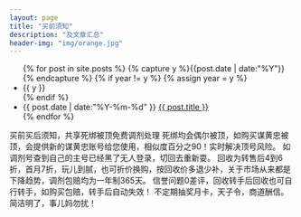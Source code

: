 ```yaml
---
layout: page
title: "买前须知"
description: "及文章汇总"
header-img: "img/orange.jpg"
---
```



<ul class="listing">
{% for post in site.posts %}
  {% capture y %}{{post.date | date:"%Y"}}{% endcapture %}
  {% if year != y %}
    {% assign year = y %}
    <li class="listing-seperator">{{ y }}</li>
  {% endif %}
  <li class="listing-item">
    <time datetime="{{ post.date | date:"%Y-%m-%d" }}">{{ post.date | date:"%Y-%m-%d" }}</time>
    <a href="{{ post.url }}" title="{{ post.title }}">{{ post.title }}</a>
  </li>
{% endfor %}
</ul>


买前买后须知，共享死绑被顶免费调剂处理
死绑均会偶尔被顶，如购买谋黄忠被顶，会提供新的谋黄忠账号给您使用，相似度百分之90！实时解决顶号风险。
如调剂号查到自己的主号已经黑了无人登录，切回去重新耍。
回收为转售后4到6折，首月7折，玩儿到腻，也可折价换购，按回收价多退少补，关于市场从来都是下降趋势，调剂包赔均为一年制365天。
信誉问题0差评，回收转手后回收也可自行转手，如购买包赔，转手后自动失效！
不定期抽奖月卡，天子令，商道酬信。
简洁明了，事儿妈勿扰！
